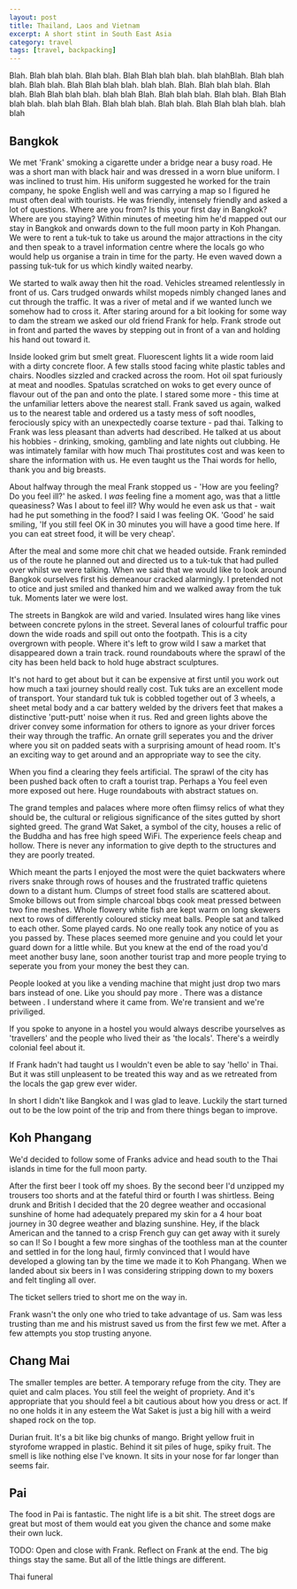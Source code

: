 ```yaml
---
layout: post
title: Thailand, Laos and Vietnam
excerpt: A short stint in South East Asia
category: travel
tags: [travel, backpacking]
---
```


Blah. Blah blah blah. Blah blah. Blah Blah blah blah. blah blahBlah. Blah blah blah. Blah blah. Blah Blah blah blah. blah blah. Blah. Blah blah blah. Blah blah. Blah Blah blah blah. blah blah Blah. Blah blah blah. Blah blah. Blah Blah blah blah. blah blah 
Blah. Blah blah blah. Blah blah. Blah Blah blah blah. blah blah

## Bangkok
We met 'Frank' smoking a cigarette under a bridge near a busy road. He was a short man with black hair and was dressed in a worn blue uniform. I was inclined to trust him. His uniform suggested he worked for the train company, he spoke English well and was carrying a map so I figured he must often deal with tourists. He was friendly, intensely friendly and asked a lot of questions. Where are you from? Is this your first day in Bangkok? Where are you staying? Within minutes of meeting him he'd mapped out our stay in Bangkok and onwards down to the full moon party in Koh Phangan. We were to rent a tuk-tuk to take us around the major attractions in the city and then speak to a travel information centre where the locals go who would help us organise a train in time for the party. He even waved down a passing tuk-tuk for us which kindly waited nearby. 

We started to walk away then hit the road. Vehicles streamed relentlessly in front of us. Cars trudged onwards whilst mopeds nimbly changed lanes and cut through the traffic. It was a river of metal and if we wanted lunch we somehow had to cross it. After staring around for a bit looking for some way to dam the stream we asked our old friend Frank for help. Frank strode out in front and parted the waves by stepping out in front of a van and holding his hand out toward it. 

Inside looked grim but smelt great. Fluorescent lights lit a wide room laid with a dirty concrete floor. A few stalls stood facing white plastic tables and chairs. Noodles sizzled and cracked across the room. Hot oil spat furiously at meat and noodles. Spatulas scratched on woks to get every ounce of flavour out of the pan and onto the plate. I stared some more - this time at the unfamiliar letters above the nearest stall. Frank saved us again, walked us to the nearest table and ordered us a tasty mess of soft noodles, ferociously spicy with an unexpectedly coarse texture - pad thai. Talking to Frank was less pleasant than adverts had described. He talked at us about his hobbies - drinking, smoking, gambling and late nights out clubbing. He was intimately familar with how much Thai prostitutes cost and was keen to share the information with us. He even taught us the Thai words for hello, thank you and big breasts.

About halfway through the meal Frank stopped us - 'How are you feeling? Do you feel ill?' he asked. I *was* feeling fine a moment ago, was that a little queasiness? Was I about to feel ill? Why would he even ask us that - wait had he put something in the food? I said I was feeling OK. 'Good' he said smiling, 'If you still feel OK in 30 minutes you will have a good time here. If you can eat street food, it will be very cheap'.

After the meal and some more chit chat we headed outside. Frank reminded us of the route he planned out and directed us to a tuk-tuk that had pulled over whilst we were talking. When we said that we would like to look around Bangkok ourselves first his demeanour cracked alarmingly. I pretended not to  otice and just smiled and thanked him and we walked away from the tuk tuk. Moments later we were lost.

The streets in Bangkok are wild and varied. Insulated wires hang like vines between concrete pylons in the street. Several lanes of colourful traffic pour down the wide roads and spill out onto the footpath. This is a city overgrown with people. Where it's left to grow wild I saw a market that disappeared down a train track. round roundabouts where the sprawl of the city has been held back to hold huge abstract sculptures.

It's not hard to get about but it can be expensive at first until you work out how much a taxi journey should really cost. Tuk tuks are an excellent mode of transport. Your standard tuk tuk is cobbled together out of 3 wheels, a sheet metal body and a car battery welded by the drivers feet that makes a distinctive 'putt-putt' noise when it rus. Red and green lights above the driver convey some information for others to ignore as your driver forces their way through the traffic. An ornate grill seperates you and the driver where you sit on padded seats with a surprising amount of head room. It's an exciting way to get around and an appropriate way to see the city.

When you find a clearing they feels artificial. The sprawl of the city has been pushed back often to craft a tourist trap. Perhaps a You feel even more exposed out here. Huge roundabouts with abstract statues on. 

The grand temples and palaces where more often flimsy relics of what they should be, the cultural or religious significance of the sites gutted by short sighted greed. The grand Wat Saket, a symbol of the city, houses a relic of the Buddha and has free high speed WiFi. The experience feels cheap and hollow. There is never any information to give depth to the structures and they are poorly treated.

Which meant the parts I enjoyed the most were the quiet backwaters where rivers snake through rows of houses and the frustrated traffic quietens down to a distant hum. Clumps of street food stalls are scattered about. Smoke billows out from simple charcoal bbqs cook meat pressed between two fine meshes. Whole flowery white fish are kept warm on long skewers next to rows of differently coloured sticky meat balls. People sat and talked to each other. Some played cards. No one really took any notice of you as you passed by. These places seemed more genuine and you could let your guard down for a little while. But you knew at the end of the road you'd meet another busy lane, soon another tourist trap and more people trying to seperate you from your money the best they can.

People looked at you like a vending machine that might just drop two mars bars instead of one. Like you should pay more . There was a distance between . I understand where it came from. We're transient and we're priviliged. 

If you spoke to anyone in a hostel you would always describe yourselves as 'travellers' and the people who lived their as 'the locals'. There's a weirdly colonial feel about it.

If Frank hadn't had taught us I wouldn't even be able to say 'hello' in Thai. But it was still unpleasent to be treated this way and as we retreated from the locals the gap grew ever wider.

In short I didn't like Bangkok and I was glad to leave. Luckily the start turned out to be the low point of the trip and from there things began to improve.

## Koh Phangang
We'd decided to follow some of Franks advice and head south to the Thai islands in time for the full moon party.

After the first beer I took off my shoes. By the second beer I'd unzipped my trousers too shorts and at the fateful third or fourth I was shirtless. Being drunk and British I decided that the 20 degree weather and occasional sunshine of home had adequately prepared my skin for a 4 hour boat journey in 30 degree weather and blazing sunshine. Hey, if the black American and the tanned to a crisp French guy can get away with it surely so can I! So I bought a few more singhas of the toothless man at the counter and settled in for the long haul, firmly convinced that I would have developed a glowing tan by the time we made it to Koh Phangang. When we landed about six beers in I was considering stripping down to my boxers and felt tingling all over. 

The ticket sellers tried to short me on the way in.

Frank wasn't the only one who tried to take advantage of us. Sam was less trusting than me and his mistrust saved us from the first few we met. After a few attempts you stop trusting anyone. 

## Chang Mai
The smaller temples are better. A temporary refuge from the city. They are quiet and calm places. You still feel the weight of propriety. And it's appropriate that you should feel a bit cautious about how you dress or act. If no one holds it in any esteem the Wat Saket is just a big hill with a weird shaped rock on the top.

Durian fruit. It's a bit like big chunks of mango. Bright yellow fruit in styrofome wrapped in plastic. Behind it sit piles of huge, spiky fruit. The smell is like nothing else I've known. It sits in your nose for far longer than seems fair.

## Pai
The food in Pai is fantastic. The night life is a bit shit. The street dogs are great but most of them would eat you given the chance and some make their own luck.

TODO: Open and close with Frank. Reflect on Frank at the end.
The big things stay the same. But all of the little things are different.

Thai funeral